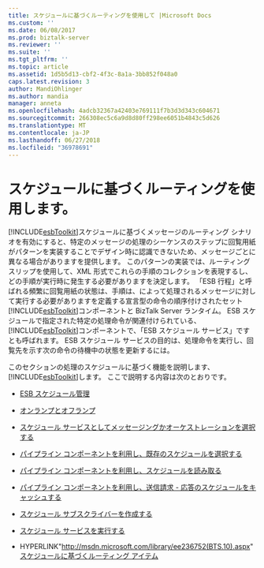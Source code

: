 ```yaml
---
title: スケジュールに基づくルーティングを使用して |Microsoft Docs
ms.custom: ''
ms.date: 06/08/2017
ms.prod: biztalk-server
ms.reviewer: ''
ms.suite: ''
ms.tgt_pltfrm: ''
ms.topic: article
ms.assetid: 1d5b5d13-cbf2-4f3c-8a1a-3bb852f048a0
caps.latest.revision: 3
author: MandiOhlinger
ms.author: mandia
manager: anneta
ms.openlocfilehash: 4adcb32367a42403e769111f7b3d3d343c604671
ms.sourcegitcommit: 266308ec5c6a9d8d80ff298ee6051b4843c5d626
ms.translationtype: MT
ms.contentlocale: ja-JP
ms.lasthandoff: 06/27/2018
ms.locfileid: "36978691"
---
```

# <a name="using-itinerary-based-routing"></a>スケジュールに基づくルーティングを使用します。
[!INCLUDE[esbToolkit](../includes/esbtoolkit-md.md)]スケジュールに基づくメッセージのルーティング シナリオを有効にすると、特定のメッセージの処理のシーケンスのステップに回覧用紙がパターンを実装することでデザイン時に認識できないため、メッセージごとに異なる場合がありますを提供します。 このパターンの実装では、ルーティング スリップを使用して、XML 形式でこれらの手順のコレクションを表現するし、どの手順が実行時に発生する必要がありますを決定します。 「ESB 行程」と呼ばれる頻繁に回覧用紙の状態は、手順は、によって処理されるメッセージに対して実行する必要がありますを定義する宣言型の命令の順序付けされたセット[!INCLUDE[esbToolkit](../includes/esbtoolkit-md.md)]コンポーネントと BizTalk Server ランタイム。 ESB スケジュールで指定された特定の処理命令が関連付けられている、[!INCLUDE[esbToolkit](../includes/esbtoolkit-md.md)]コンポーネントで、「ESB スケジュール サービス」ですとも呼ばれます。 ESB スケジュール サービスの目的は、処理命令を実行し、回覧先を示す次の命令の待機中の状態を更新するには。  

 このセクションの処理のスケジュールに基づく機能を説明します、[!INCLUDE[esbToolkit](../includes/esbtoolkit-md.md)]します。 ここで説明する内容は次のとおりです。  

- [ESB スケジュール管理](../esb-toolkit/esb-itinerary-management.md)  

- [オンランプとオフランプ](../esb-toolkit/on-ramps-and-off-ramps.md)  

- [スケジュール サービスとしてメッセージングかオーケストレーションを選択する](../esb-toolkit/choosing-between-messaging-and-orchestration-itinerary-services.md)  

- [パイプライン コンポーネントを利用し、既存のスケジュールを選択する](../esb-toolkit/using-a-pipeline-component-to-select-an-existing-itinerary.md)  

- [パイプライン コンポーネントを利用し、スケジュールを読み取る](../esb-toolkit/using-a-pipeline-component-to-read-an-itinerary.md)  

- [パイプライン コンポーネントを利用し、送信請求 - 応答のスケジュールをキャッシュする](../esb-toolkit/using-a-pipeline-component-to-cache-an-itinerary-for-solicit-response.md)  

- [スケジュール サブスクライバーを作成する](../esb-toolkit/creating-itinerary-subscribers.md)  

- [スケジュール サービスを実行する](../esb-toolkit/executing-an-itinerary-service.md)  

- HYPERLINK"<http://msdn.microsoft.com/library/ee236752(BTS.10).aspx>"[スケジュールに基づくルーティング アイテム](../esb-toolkit/itinerary-based-routing-artifacts.md)
